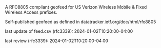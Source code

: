 

A RFC8805 compliant geofeed for US Verizon Wireless Mobile & Fixed Wireless Access prefixes.

Self-published geofeed as defined in datatracker.ietf.org/doc/html/rfc8805

last update of feed.csv (rfc3339): 2024-01-02T10:20:00-04:00

last review (rfc3339): 2024-01-02T10:20:00-04:00
